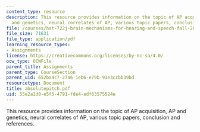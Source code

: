 ```yaml
---
content_type: resource
description: This resource provides information on the topic of AP acquisition, AP
  and genetics, neural correlates of AP, various topic papers, conclusion and references.
file: /courses/hst-722j-brain-mechanisms-for-hearing-and-speech-fall-2005/55e2a1d8e5f54791fde4edf63575524e_absolutepitch.pdf
file_size: 71631
file_type: application/pdf
learning_resource_types:
- Assignments
license: https://creativecommons.org/licenses/by-nc-sa/4.0/
ocw_type: OCWFile
parent_title: Assignments
parent_type: CourseSection
parent_uid: 652ba4c7-27a6-1eb6-e79b-93e3ccbb39bd
resourcetype: Document
title: absolutepitch.pdf
uid: 55e2a1d8-e5f5-4791-fde4-edf63575524e
---
```

This resource provides information on the topic of AP acquisition, AP and genetics, neural correlates of AP, various topic papers, conclusion and references.